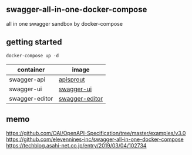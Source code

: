 ## swagger-all-in-one-docker-compose

all in one swagger sandbox by docker-compose

## getting started

```
docker-compose up -d
```

| container | image |
| --- | --- |
| swagger-api | [apisprout](https://hub.docker.com/r/danielgtaylor/apisprout) |
| swagger-ui | [swagger-ui](https://hub.docker.com/r/swaggerapi/swagger-ui) |
| swagger-editor | [swagger-editor](https://hub.docker.com/r/swaggerapi/swagger-editor) |


## memo

https://github.com/OAI/OpenAPI-Specification/tree/master/examples/v3.0
https://github.com/elevennines-inc/swagger-all-in-one-docker-compose
https://techblog.asahi-net.co.jp/entry/2019/03/04/102734
